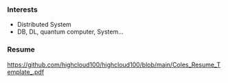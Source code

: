 ### Interests
- Distributed System
- DB, DL, quantum computer, System...

### Resume
https://github.com/highcloud100/highcloud100/blob/main/Coles_Resume_Template_.pdf
